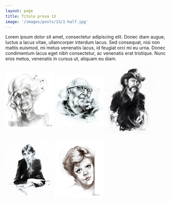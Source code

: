 ```yaml
---
layout: page
title: Titolo prova 13
image: '/images/posts/13/1-half.jpg'
---
```


Lorem ipsum dolor sit amet, consectetur adipiscing elit. Donec diam augue, luctus a lacus vitae, ullamcorper interdum lacus. Sed consequat, nisi non mattis euismod, mi metus venenatis lacus, id feugiat orci mi eu urna. Donec condimentum lacus eget nibh consectetur, ac venenatis erat tristique. Nunc eros metus, venenatis in cursus ut, aliquam eu diam.


<img src="/images/posts/13/1-half.jpg" alt="styleguide" style="width:30%; display: inline-block; vertical-align:middle;" />
<img src="/images/posts/13/2-half.jpg" alt="styleguide" style="width:30%; display: inline-block; vertical-align:middle;" />
<img src="/images/posts/13/3-half.jpg" alt="styleguide" style="width:30%; display: inline-block; vertical-align:middle;" />
<br /><br />
<img src="/images/posts/13/4-half.jpg" alt="styleguide" style="width:30%; display: inline-block; vertical-align:middle;" />
<img src="/images/posts/13/5-half.jpg" alt="styleguide" style="width:30%; display: inline-block; vertical-align:middle;" />


